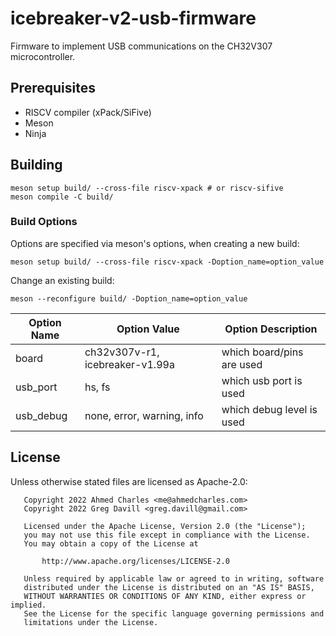 # icebreaker-v2-usb-firmware

Firmware to implement USB communications on the CH32V307 microcontroller.

## Prerequisites

- RISCV compiler (xPack/SiFive)
- Meson
- Ninja

## Building

```text
meson setup build/ --cross-file riscv-xpack # or riscv-sifive
meson compile -C build/
```

### Build Options

Options are specified via meson's options, when creating a new build:

```text
meson setup build/ --cross-file riscv-xpack -Doption_name=option_value
```

Change an existing build:

```text
meson --reconfigure build/ -Doption_name=option_value
```

| Option Name   | Option Value                    | Option Description        |
| ------------- | ------------------------------- | ------------------------- |
| board         | ch32v307v-r1, icebreaker-v1.99a | which board/pins are used |
| usb_port      | hs, fs                          | which usb port is used    |
| usb_debug     | none, error, warning, info      | which debug level is used |

## License

Unless otherwise stated files are licensed as Apache-2.0:

```
   Copyright 2022 Ahmed Charles <me@ahmedcharles.com>
   Copyright 2022 Greg Davill <greg.davill@gmail.com>

   Licensed under the Apache License, Version 2.0 (the "License");
   you may not use this file except in compliance with the License.
   You may obtain a copy of the License at

       http://www.apache.org/licenses/LICENSE-2.0

   Unless required by applicable law or agreed to in writing, software
   distributed under the License is distributed on an "AS IS" BASIS,
   WITHOUT WARRANTIES OR CONDITIONS OF ANY KIND, either express or implied.
   See the License for the specific language governing permissions and
   limitations under the License.
```
